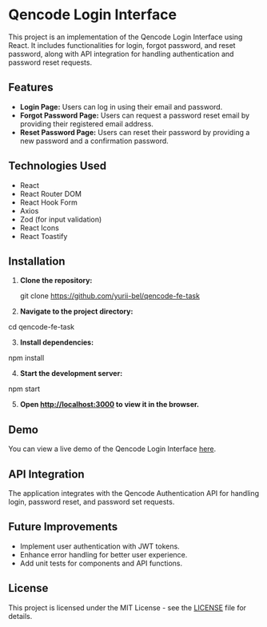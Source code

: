# Qencode Login Interface

This project is an implementation of the Qencode Login Interface using React. It includes functionalities for login, forgot password, and reset password, along with API integration for handling authentication and password reset requests.

## Features

- **Login Page:** Users can log in using their email and password.
- **Forgot Password Page:** Users can request a password reset email by providing their registered email address.
- **Reset Password Page:** Users can reset their password by providing a new password and a confirmation password.

## Technologies Used

- React
- React Router DOM
- React Hook Form
- Axios
- Zod (for input validation)
- React Icons
- React Toastify

## Installation

1. **Clone the repository:**

   git clone https://github.com/yurii-bel/qencode-fe-task

2. **Navigate to the project directory:**

  cd qencode-fe-task
  
3. **Install dependencies:**

  npm install 

4. **Start the development server:**

  npm start

5. **Open [http://localhost:3000](http://localhost:3000) to view it in the browser.**

## Demo

You can view a live demo of the Qencode Login Interface [here](#).

## API Integration

The application integrates with the Qencode Authentication API for handling login, password reset, and password set requests.

## Future Improvements

- Implement user authentication with JWT tokens.
- Enhance error handling for better user experience.
- Add unit tests for components and API functions.

## License

This project is licensed under the MIT License - see the [LICENSE](LICENSE) file for details.

